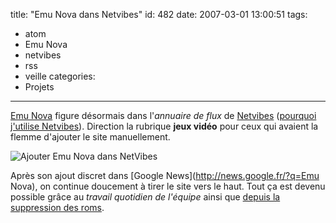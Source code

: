 title: "Emu Nova dans Netvibes"
id: 482
date: 2007-03-01 13:00:51
tags:
- atom
- Emu Nova
- netvibes
- rss
- veille
categories:
- Projets
---

[Emu Nova](http://www.emunova.net/) figure désormais dans l'_annuaire de flux_ de [Netvibes](http://www.netvibes.com) ([pourquoi j'utilise Netvibes](https://oncletom.io/2007/02/08/netvibes-economiseur-de-temps/)). Direction la rubrique **jeux vidéo** pour ceux qui avaient la flemme d'ajouter le site manuellement.

![Ajouter Emu Nova dans NetVibes](/images/2007/02/emunova-netvibes.png)

Après son ajout discret dans [Google News](http://news.google.fr/?q=Emu Nova), on continue doucement à tirer le site vers le haut. Tout ça est devenu possible grâce au _travail quotidien de l'équipe_ ainsi que [depuis la suppression des roms](http://www.emunova.net/news/detail/5948.htm).